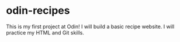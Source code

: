 # odin-recipes

This is my first project at Odin! I will build a basic recipe website. I will practice my HTML and Git skills.